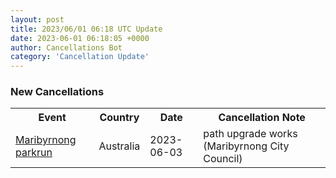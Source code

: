 ```yaml
---
layout: post
title: 2023/06/01 06:18 UTC Update
date: 2023-06-01 06:18:05 +0000
author: Cancellations Bot
category: 'Cancellation Update'
---
```


<h3>New Cancellations</h3>
<div class='hscrollable'>
<table style='width: 100%'>
    <tr>
        <th>Event</th>
        <th>Country</th>
        <th>Date</th>
        <th>Cancellation Note</th>
    </tr>
    <tr>
        <td><a href="https://www.parkrun.com.au/maribyrnong">Maribyrnong parkrun</a></td>
        <td>Australia</td>
        <td>2023-06-03</td>
        <td>path upgrade works (Maribyrnong City Council)</td>
    </tr>
</table>
</div>
